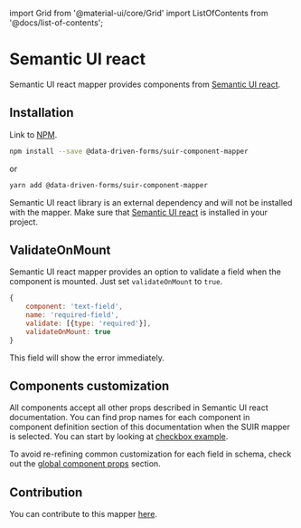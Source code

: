 import Grid from '@material-ui/core/Grid'
import ListOfContents from '@docs/list-of-contents';

<Grid container item>
<Grid item xs={12} md={10}>

# Semantic UI react

Semantic UI react mapper provides components from [Semantic UI react](https://react.semantic-ui.com/).

## Installation

Link to [NPM](https://www.npmjs.com/package/@data-driven-forms/suir-component-mapper).

```bash
npm install --save @data-driven-forms/suir-component-mapper
```
or
```bash
yarn add @data-driven-forms/suir-component-mapper
```

Semantic UI react library is an external dependency and will not be installed with the mapper. Make sure that [Semantic UI react](https://react.semantic-ui.com/usage) is installed in your project.

## ValidateOnMount

Semantic UI react mapper provides an option to validate a field when the component is mounted. Just set `validateOnMount` to `true`.

```jsx
{
    component: 'text-field',
    name: 'required-field',
    validate: [{type: 'required'}],
    validateOnMount: true
}
```

This field will show the error immediately.

## Components customization
All components accept all other props described in Semantic UI react documentation. You can find prop names for each component in component definition section of this documentation when the SUIR mapper is selected. You can start by looking at [checkbox example](/component-example/checkbox?mapper=suir).

To avoid re-refining common customization for each field in schema, check out the [global component props](/renderer/global-component-props) section.

## Contribution

You can contribute to this mapper [here](https://github.com/data-driven-forms/react-forms/tree/master/packages/suir-component-mapper).

</Grid>
<Grid item xs={false} md={2}>
  <ListOfContents file="mappers/suir-component-mapper" />
</Grid>
</Grid>
